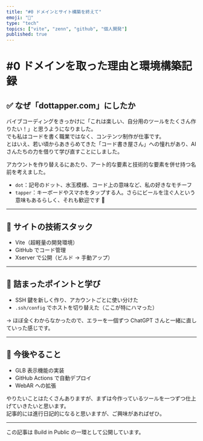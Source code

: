 ```yaml
---
title: "#0 ドメインとサイト構築を終えて"
emoji: "🚀"
type: "tech"
topics: ["vite", "zenn", "github", "個人開発"]
published: true
---
```


# #0 ドメインを取った理由と環境構築記録

## ✅ なぜ「dottapper.com」にしたか

バイブコーディングをきっかけに「これは楽しい、自分用のツールをたくさん作りたい！」と思うようになりました。  
でも私はコードを書く職業ではなく、コンテンツ制作が仕事です。  
とはいえ、若い頃からあきらめてきた「コード書き屋さん」への憧れがあり、AI さんたちの力を借りて学び直すことにしました。

アカウントを作り替えるにあたり、アート的な要素と技術的な要素を併せ持つ名前を考えました。

- `dot`：記号のドット、水玉模様、コード上の意味など、私の好きなモチーフ
- `tapper`：キーボードやスマホをタップする人。さらにビールを注ぐ人という意味もあるらしく、それも歓迎です 🍻

---

## 🔧 サイトの技術スタック

- Vite（超軽量の開発環境）
- GitHub でコード管理
- Xserver で公開（ビルド → 手動アップ）

---

## 🧱 詰まったポイントと学び

- SSH 鍵を新しく作り、アカウントごとに使い分けた
- `.ssh/config` でホストを切り替えた（ここが特にハマった）

→ ほぼ全くわからなかったので、エラーを一個ずつ ChatGPT さんと一緒に直していった感じです。

---

## 🌱 今後やること

- GLB 表示機能の実装
- GitHub Actions で自動デプロイ
- WebAR への拡張

やりたいことはたくさんありますが、まずは今作っているツールを一つずつ仕上げていきたいと思います。  
記事的には進行日記的になると思いますが、ご興味があればぜひ。

---

この記事は Build in Public の一環として公開しています。
